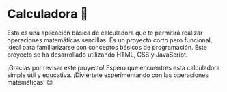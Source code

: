 # Calculadora 🧮

Esta es una aplicación básica de calculadora que te permitirá realizar operaciones matemáticas sencillas. Es un proyecto corto pero funcional, ideal para familiarizarse con conceptos básicos de programación.
Este proyecto se ha desarrollado utilizando HTML, CSS y JavaScript.

¡Gracias por revisar este proyecto! Espero que encuentres esta calculadora simple útil y educativa. ¡Diviértete experimentando con las operaciones matemáticas! 😊

